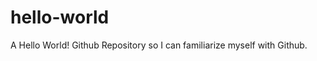 hello-world
===========

A Hello World! Github Repository so I can familiarize myself with Github. 
